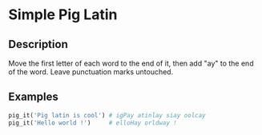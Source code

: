# Simple Pig Latin

## Description

Move the first letter of each word to the end of it, then add "ay" to the end of the word. Leave punctuation marks untouched.

## Examples

```python
pig_it('Pig latin is cool') # igPay atinlay siay oolcay
pig_it('Hello world !')     # elloHay orldway !
```
